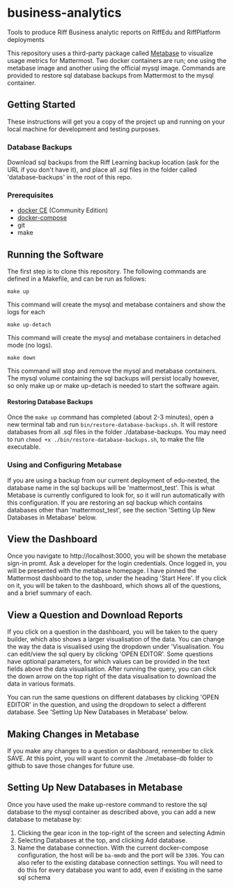# business-analytics
Tools to produce Riff Business analytic reports on RiffEdu and RiffPlatform deployments

This repository uses a third-party package called [Metabase][] to visualize usage metrics for Mattermost. Two docker containers are run; one using the metabase image and another using the
official mysql image. Commands are provided to restore sql database backups from Mattermost to the mysql container.

## Getting Started

These instructions will get you a copy of the project up and running on your local machine for development and testing purposes.

### Database Backups

Download sql backups from the Riff Learning backup location (ask for the URL if you don't have it), and place all .sql files in the folder called 'database-backups' in the root of this repo.

### Prerequisites

- [docker CE][docker-install] (Community Edition)
- [docker-compose][docker-compose-install]
- git
- make


## Running the Software
The first step is to clone this repository. The following commands are defined in a Makefile, and can be run as follows:

```
make up
```
This command will create the mysql and metabase containers and show the logs for each

```
make up-detach
```
This command will create the mysql and metabase containers in detached mode (no logs).

```
make down
```
This command will stop and remove the mysql and metabase containers. The mysql volume containing the sql backups will
persist locally however, so only make up or make up-detach is needed to start the software again.

#### Restoring Database Backups
Once the `make up` command has completed (about 2-3 minutes), open a new terminal tab and run `bin/restore-database-backups.sh`. It will restore databases from all .sql files in the folder ./database-backups. You may need to run `chmod +x ./bin/restore-database-backups.sh`, to make the file executable.

### Using and Configuring Metabase

If you are using a backup from our current deployment of edu-nexted, the database name in the sql backups
will be 'mattermost_test'. This is what Metabase is currently configured to look for, so it will run automatically with this
configuration. If you are restoring an sql backup which contains databases other than 'mattermost_test', see the section
'Setting Up New Databases in Metabase' below.

## View the Dashboard

Once you navigate to http://localhost:3000, you will be shown the metabase sign-in promt. Ask a developer for the login credentials. Once logged in, you will be presented with the metabase homepage. I have pinned the Mattermost dashboard to the
top, under the heading 'Start Here'. If you click on it, you will be taken to the dashboard, which shows all of the
questions, and a brief summary of each.

## View a Question and Download Reports

If you click on a question in the dashboard, you will be taken to the query builder, which also shows a larger
visualisation of the data. You can change the way the data is visualised using the dropdown under 'Visualisation. You can
edit/view the sql query by clicking 'OPEN EDITOR'. Some questions have optional parameters, for which values can
be provided in the text fields above the data visualisation. After running the query, you can click the down arrow on the top right of the data visualisation to download the data in various formats.

You can run the same questions on different databases by clicking 'OPEN EDITOR' in the question, and using
the dropdown to select a different database. See 'Setting Up New Databases in Metabase' below.

## Making Changes in Metabase

If you make any changes to a question or dashboard, remember to click SAVE. At this point, you will want to commit the
./metabase-db folder to github to save those changes for future use.

## Setting Up New Databases in Metabase

Once you have used the make up-restore command to restore the sql database to the mysql container
as described above, you can add a new database to metabase by:
  1. Clicking the gear icon in the top-right of the screen and selecting Admin
  2. Selecting Databases at the top, and clicking Add database.
  3. Name the database connection. With the current docker-compose configuration, the host will be `ba-mmdb` and the port will be `3306`. You can also refer to the existing database connection settings.
You will need to do this for every database you want to add, even if existing in the same sql schema


[Metabase]: <https://metabase.com/> "Metabase home"
[docker-install]: <https://docs.docker.com/install/> "Docker installation instructions"
[docker-compose-install]: <https://docs.docker.com/compose/install/> "docker-compose installation instructions"
